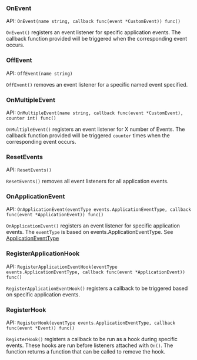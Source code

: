 ### OnEvent

API:
`OnEvent(name string, callback func(event *CustomEvent)) func()`

`OnEvent()` registers an event listener for specific application events. The callback
function provided will be triggered when the corresponding event occurs.

### OffEvent
API:
`OffEvent(name string)`

`OffEvent()` removes an event listener for a specific named event specified.

### OnMultipleEvent
API:
`OnMultipleEvent(name string, callback func(event *CustomEvent), counter int) func()`

`OnMultipleEvent()` registers an event listener for X number of Events. The callback 
function provided will be triggered `counter` times when the corresponding event occurs.

### ResetEvents
API:
`ResetEvents()`

`ResetEvents()` removes all event listeners for all application events.

### OnApplicationEvent
API:
`OnApplicationEvent(eventType events.ApplicationEventType, callback func(event *ApplicationEvent)) func()`

`OnApplicationEvent()` registers an event listener for specific application events.
The `eventType` is based on events.ApplicationEventType. See [ApplicationEventType](/API/events/#applicationevent)

### RegisterApplicationHook
API:
`RegisterApplicationEventHook(eventType events.ApplicationEventType, callback func(event *ApplicationEvent)) func()`

`RegisterApplicationEventHook()` registers a callback to be triggered based on specific application events.

### RegisterHook

API:
`RegisterHook(eventType events.ApplicationEventType, callback func(event *Event)) func()`

`RegisterHook()` registers a callback to be run as a hook during specific
events. These hooks are run before listeners attached with `On()`. The function
returns a function that can be called to remove the hook.
